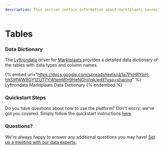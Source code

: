 ```yaml
---
description: This section contain information about marktplaats connector tables information
---
```


# Tables

### Data Dictionary

The [Lyftrondata](https://www.lyftrondata.com/) driver for [Marktplaats](https://www.lyftrondata.com/integration/marktplaats/)[ ](https://www.lyftrondata.com/integration/marktplaats/)provides a detailed data dictionary of the tables with data types and column names.

{% embed url="https://docs.google.com/spreadsheets/d/1a7PyHRYbH-hhS9fWW9GY1ZUT7YiWtemWH9HeNGhVjqk/edit?usp=sharing" %}
Lyftrondata Marktplaats Data Dictionary
{% endembed %}

### Quickstart Steps

Do you have questions about how to use the platform? Don't worry; we've got you covered. Simply follow the quickstart instructions [here](../../../../quickstart-steps.md).

### Questions? <a href="#questions" id="questions"></a>

We're always happy to answer any additional questions you may have! [Set up a meeting with our data experts.](https://www.lyftrondata.com/book-a-meeting/)

